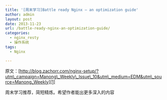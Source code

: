 ```yaml
---
title: '[周末学习]Battle ready Nginx – an optimization guide'
author: admin
layout: post
date: 2013-11-23
url: /battle-ready-nginx-an-optimization-guide/
categories:
  - nginx_resty
  - 操作系统
tags:
  - Nginx

---
```

原文：[http://blog.zachorr.com/nginx-setup/?utm\_campaign=Manong\_Weekly\_Issue\_10&utm\_medium=EDM&utm\_source=Manong_Weekly][1]

周末学习推荐，简短精炼。希望作者能出更多深入的内容

 [1]: http://blog.zachorr.com/nginx-setup/?utm_campaign=Manong_Weekly_Issue_10&utm_medium=EDM&utm_source=Manong_Weekly